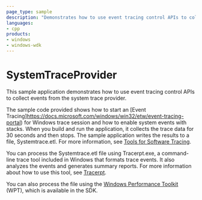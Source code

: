 ```yaml
---
page_type: sample
description: "Demonstrates how to use event tracing control APIs to collect events from the system trace provider."
languages:
- cpp
products:
- windows
- windows-wdk
---
```


# SystemTraceProvider

This sample application demonstrates how to use event tracing control APIs to collect events from the system trace provider.

The sample code provided shows how to start an [Event Tracing]https://docs.microsoft.com/windows/win32/etw/event-tracing-portal) for Windows trace session and how to enable system events with stacks. When you build and run the application, it collects the trace data for 30 seconds and then stops. The sample application writes the results to a file, Systemtrace.etl. For more information, see [Tools for Software Tracing](https://docs.microsoft.com/windows-hardware/drivers/devtest/tools-for-software-tracing).

You can process the Systemtrace.etl file using Tracerpt.exe, a command-line trace tool included in Windows that formats trace events. It also analyzes the events and generates summary reports. For more information about how to use this tool, see [Tracerpt](https://docs.microsoft.com/windows-server/administration/windows-commands/tracerpt_1).

You can also process the file using the [Windows Performance Toolkit](https://docs.microsoft.com/windows-hardware/test/wpt/) (WPT), which is available in the SDK.
